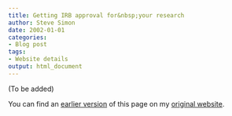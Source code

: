```yaml
---
title: Getting IRB approval for&nbsp;your research
author: Steve Simon
date: 2002-01-01
categories:
- Blog post
tags:
- Website details
output: html_document
---
```


(To be added)

<!---More--->


You can find an [earlier version][sim1] of this page on my [original website][sim2].

[sim1]: http://www.pmean.com/02/irb.html
[sim2]: http://www.pmean.com/original_site.html
